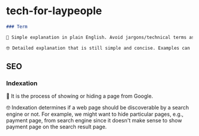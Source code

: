 # tech-for-laypeople

```markdown
### Term

🐣 Simple explanation in plain English. Avoid jargons/technical terms as much as possible. If unavoidable, link to the terms on this page.

🤓 Detailed explanation that is still simple and concise. Examples can be given here.
```

## SEO

### Indexation

🐣 It is the process of showing or hiding a page from Google.

🤓 Indexation determines if a web page should be discoverable by a search engine or not. For example, we might want to hide particular pages, e.g., payment page, from search engine since it doesn't make sense to show payment page on the search result page.
